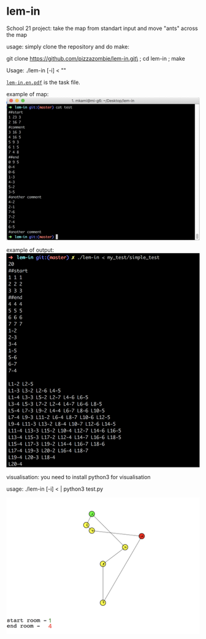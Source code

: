 # lem-in

School 21 project: take the map from standart input and move "ants" across the map

usage:
simply clone the repository and do make:

git clone https://github.com/pizzazombie/lem-in.git\ ; cd lem-in ; make

Usage: ./lem-in [-i] < "<filename>"
  
  
[`lem-in.en.pdf`](/tools/lem-in.en.pdf) is the task file.

example of map:
![lem-in test map](/tools/cat_test.png)

example of output:
![lem-in output](/tools/output.png)

visualisation:
you need to install python3 for visualisation

usage: ./lem-in [-i] < <filename> | python3 test.py

![lem-in visualisation](/tools/rooms.png)
